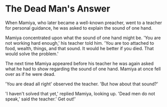 # The Dead Man's Answer

When Mamiya, who later became a well-known preacher, went to a teacher for personal guidance, he was asked to explain the sound of one hand.

Mamiya concentrated upon what the sound of one hand might be. 'You are not working hard enough,' his teacher told him. 'You are too attached to food, wealth, things, and that sound. It would he better if you died. That would solve the problem.'

The next time Mamiya appeared before his teacher he was again asked what he had to show regarding the sound of one hand. Mamiya at once fell over as if he were dead.

'You are dead all right' observed the teacher. 'But how about that sound?'

'I haven't solved that yet,' replied Mamiya, looking up. 'Dead men do not speak,' said the teacher.’ Get out!'